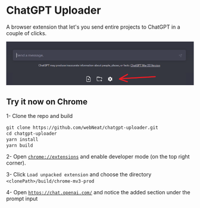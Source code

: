# ChatGPT Uploader

A browser extension that let's you send entire projects to ChatGPT in a couple of clicks.

![Screenshot](screenshot.png)

## Try it now on Chrome

1- Clone the repo and build
```
git clone https://github.com/webNeat/chatgpt-uploader.git
cd chatgpt-uploader
yarn install
yarn build
```

2- Open [`chrome://extensions`](chrome://extensions) and enable developer mode (on the top right corner).

3- Click `Load unpacked extension` and choose the directory `<clonePath>/build/chrome-mv3-prod`

4- Open [`https://chat.openai.com/`](https://chat.openai.com/) and notice the added section under the prompt input
